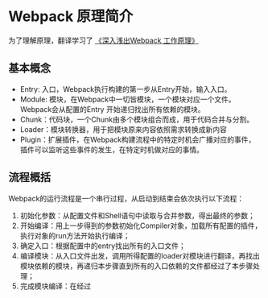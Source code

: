 # Webpack 原理简介

为了理解原理，翻译学习了 [《深入浅出Webpack 工作原理》](http://webpack.wuhaolin.cn/5%E5%8E%9F%E7%90%86/5-1%E5%B7%A5%E4%BD%9C%E5%8E%9F%E7%90%86%E6%A6%82%E6%8B%AC.html)

## 基本概念

* Entry: 入口，Webpack执行构建的第一步从Entry开始，输入入口。
* Module: 模块，在Webpack中一切皆模块，一个模块对应一个文件。Webpack会从配置的Entry 开始递归找出所有依赖的模块。
* Chunk：代码块，一个Chunk由多个模块组合而成，用于代码合并与分割。
* Loader：模块转换器，用于把模块原来内容依照需求转换成新内容
* Plugin：扩展插件，在Webpack构建流程中的特定时机会广播对应的事件，插件可以监听这些事件的发生，在特定时机做对应的事情。

## 流程概括

Webpack的运行流程是一个串行过程，从启动到结束会依次执行以下流程：

1. 初始化参数：从配置文件和Shell语句中读取与合并参数，得出最终的参数；
2. 开始编译：用上一步得到的参数初始化Compiler对象，加载所有配置的插件，执行对象的run方法开始执行编译；
3. 确定入口：根据配置中的entry找出所有的入口文件；
4. 编译模块：从入口文件出发，调用所得配置的loader对模块进行翻译，再找出模块依赖的模块，再递归本步骤直到所有的入口依赖的文件都经过了本步骤处理；
5. 完成模块编译：在经过



